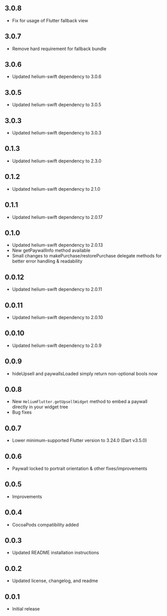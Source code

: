 ## 3.0.8
- Fix for usage of Flutter fallback view

## 3.0.7
- Remove hard requirement for fallback bundle

## 3.0.6
- Updated helium-swift dependency to 3.0.6

## 3.0.5
- Updated helium-swift dependency to 3.0.5

## 3.0.3
- Updated helium-swift dependency to 3.0.3

## 0.1.3
- Updated helium-swift dependency to 2.3.0

## 0.1.2
- Updated helium-swift dependency to 2.1.0

## 0.1.1
- Updated helium-swift dependency to 2.0.17

## 0.1.0
- Updated helium-swift dependency to 2.0.13
- New getPaywallInfo method available
- Small changes to makePurchase/restorePurchase delegate methods for better error handling & readability

## 0.0.12
- Updated helium-swift dependency to 2.0.11

## 0.0.11
- Updated helium-swift dependency to 2.0.10

## 0.0.10
- Updated helium-swift dependency to 2.0.9

## 0.0.9

- hideUpsell and paywallsLoaded simply return non-optional bools now

## 0.0.8

- New `HeliumFlutter.getUpsellWidget` method to embed a paywall directly in your widget tree
- Bug fixes

## 0.0.7

- Lower minimum-supported Flutter version to 3.24.0 (Dart v3.5.0)

## 0.0.6

- Paywall locked to portrait orientation & other fixes/improvements

## 0.0.5

- Improvements

## 0.0.4

- CocoaPods compatibility added

## 0.0.3

- Updated README installation instructions

## 0.0.2

- Updated license, changelog, and readme

## 0.0.1

- Initial release
